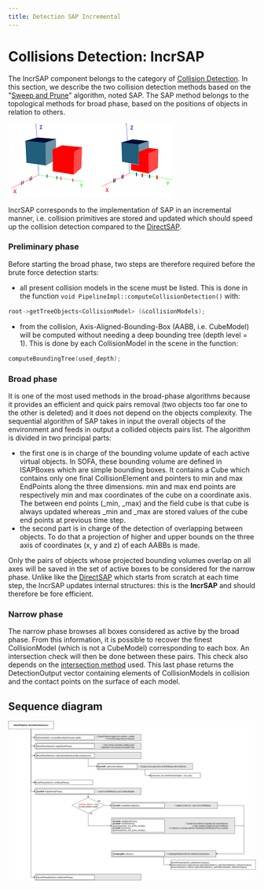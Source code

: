 ```yaml
---
title: Detection SAP Incremental
---
```


Collisions Detection: IncrSAP
=============================

The IncrSAP component belongs to the category of [Collision Detection](https://www.sofa-framework.org/community/doc/main-principles/collision/#collision-detection). In this section, we describe the two collision detection methods based on the "[Sweep and Prune](https://en.wikipedia.org/wiki/Sweep_and_prune)" algorithm, noted SAP. The SAP method belongs to the topological methods for broad phase, based on the positions of objects in relation to others.

<a href="https://github.com/sofa-framework/doc/blob/master/images/collision/SAP.png?raw=true"><img src="https://github.com/sofa-framework/doc/blob/master/images/collision/SAP.png?raw=true" title="SAP algorithm on x- and y-axis with a non-overlapping condition (left) and an overlapping one (right). Image from paper: Collision Detection: Broad Phase Adaptation from Multi-Core to Multi-GPU Architecture"/></a>

IncrSAP corresponds to the implementation of SAP in an incremental manner, i.e. collision primitives are stored and updated which should speed up the collision detection compared to the [DirectSAP](https://www.sofa-framework.org/community/doc/components/collision/sweep-and-prune/).

### Preliminary phase

Before starting the broad phase, two steps are therefore required before the brute force detection starts:

- all present collision models in the scene must be listed. This is done in the function ```void PipelineImpl::computeCollisionDetection()```  with:
```cpp
root->getTreeObjects<CollisionModel> (&collisionModels);
```
- from the collision, Axis-Aligned-Bounding-Box (AABB, i.e. CubeModel) will be computed without needing a deep bounding tree (depth level = 1). This is done by each CollisionModel in the scene in the function:
```cpp
computeBoundingTree(used_depth);
```


### Broad phase

It is one of the most used methods in the broad-phase algorithms because it provides an efficient and quick pairs removal (two objects too far one to the other is deleted) and it does not depend on the objects complexity. The sequential algorithm of SAP takes in input the overall objects of the environment and feeds in output a collided objects pairs list. The algorithm is divided in two principal parts:

- the first one is in charge of the bounding volume update of each active virtual objects. In SOFA, these bounding volume are defined in ISAPBoxes which are simple bounding boxes. It contains a Cube which contains only one final CollisionElement and pointers to min and max EndPoints along the three dimensions. min and max end points are respectively min and max coordinates of the cube on a coordinate axis. The between end points (\_min, \_max) and the field cube is that cube is always updated whereas \_min and \_max are stored values of the cube end points at previous time step.
- the second part is in charge of the detection of overlapping between objects. To do that a projection of higher and upper bounds on the three axis of coordinates (x, y and z) of each
AABBs is made. 

Only the pairs of objects whose projected bounding volumes overlap on all axes will be saved in the set of active boxes to be considered for the narrow phase. Unlike like the [DirectSAP](https://www.sofa-framework.org/community/doc/components/collision/sweep-and-prune/) which starts from scratch at each time step, the IncrSAP updates internal structures: this is the **IncrSAP** and should therefore be fore efficient.



### Narrow phase

The narrow phase browses all boxes considered as active by the broad phase. From this information, it is possible to recover the finest CollisionModel (which is not a CubeModel) corresponding to each box. An intersection check will then be done between these pairs. This check also depends on the [intersection method](https://www.sofa-framework.org/community/doc/main-principles/collisions/#intersection-methods) used. This last phase returns the DetectionOutput vector containing elements of CollisionModels in collision and the contact points on the surface of each model.




Sequence diagram
----------------

<a href="https://github.com/sofa-framework/doc/blob/master/images/collision/IncrSAP.png?raw=true"><img src="https://github.com/sofa-framework/doc/blob/master/images/collision/IncrSAP.png?raw=true" title="Flow diagram for the broad & narrow phase of the IncrSAP"/></a>